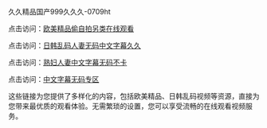 久久精品国产999久久久-0709ht

点击访问：<a href="https://heiliaozj3tjd.pages.dev">欧美精品偷自拍另类在线观看</a>

点击访问：<a href="https://heiliaoe8ajia.pages.dev">日韩乱码人妻无码中文字幕久久</a>

点击访问：<a href="https://heiliaoxqkkct.pages.dev">熟妇人妻中文字幕无码不卡</a>

点击访问：<a href="https://heiliaoxwd5i8.pages.dev">中文字幕无码专区</a>

这些链接为您提供了多样化的内容，包括欧美精品、日韩乱码视频等资源，直接为您带来最优质的观看体验。无需繁琐的设置，您可以享受流畅的在线观看视频服务。

<span style="display:none;">[Canonical link](https://github.com/mt20250709/mt16 ）</span>
